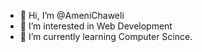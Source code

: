 - 👋 Hi, I’m @AmeniChaweli
- 👀 I’m interested in Web Development
- 🌱 I’m currently learning Computer Scince.

<!---
AmeniChawel/AmeniChawel is a ✨ special ✨ repository because its `README.md` (this file) appears on your GitHub profile.
You can click the Preview link to take a look at your changes.
--->
